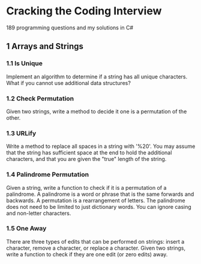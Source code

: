 # Cracking the Coding Interview 

189 programming questions and my solutions in C# 

## 1 Arrays and Strings 

### 1.1 Is Unique 

Implement an algorithm to determine if a string has all unique characters. What if you cannot use additional data structures? 

### 1.2 Check Permutation 

Given two strings, write a method to decide it one is a permutation of the other. 

### 1.3 URLify 

Write a method to replace all spaces in a string with '%20'. You may assume that the string has sufficient space at the end to hold the additional characters, and that you are given the "true" length of the string. 

### 1.4 Palindrome Permutation 

Given a string, write a function to check if it is a permutation of a palindrome. A palindrome is a word or phrase that is the same forwards and backwards. A permutation is a rearrangement of letters. The palindrome does not need to be limited to just dictionary words. You can ignore casing and non-letter characters. 

### 1.5 One Away 

There are three types of edits that can be performed on strings: insert a character, remove a character, or replace a character. Given two strings, write a function to check if they are one edit (or zero edits) away. 

